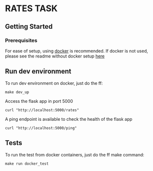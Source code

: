 # RATES TASK

## Getting Started

### Prerequisites

For ease of setup, using [docker](https://www.docker.com/) is recommended.
If docker is not used, please see the readme without docker setup [here](https://github.com/gcuabo/ratestask/blob/master/README-NO-DOCKER.md)

## Run dev environment

To run dev environment on docker, just do the ff:
```
make dev_up
```

Access the flask app in port 5000
```
curl "http://localhost:5000/rates"
```

A ping endpoint is available to check the health of the flask app
```
curl "http://localhost:5000/ping"
```

## Tests

To run the test from docker containers, just do the ff make command:
```
make run docker_test
```
